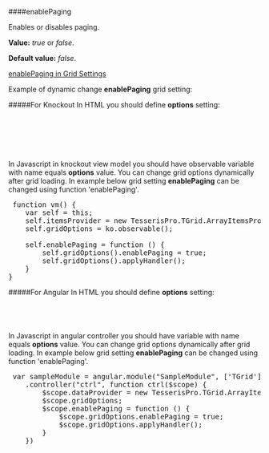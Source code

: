 ﻿####enablePaging

Enables or disables paging. 

**Value:** *true* or *false*.

**Default value:** *false*.

[enablePaging in Grid Settings](#!/GridSettings/enablePaging)

Example of dynamic change **enablePaging** grid setting:

#####For Knockout
In HTML you should define **options** setting:

<pre class="brush: html">
	<div id="test-knockout" data-bind="tgrid: { provider: itemsProvider, options: gridOptions}">
	</div>
</pre>
#####
In Javascript in knockout view model you should have observable variable with name equals **options** value. 
You can change grid options dynamically after grid loading. In example below grid setting **enablePaging**
can be changed using function 'enablePaging'.

<pre class="brush: js">
 function vm() {
    var self = this;
    self.itemsProvider = new TesserisPro.TGrid.ArrayItemsProvider(items);
    self.gridOptions = ko.observable();

    self.enablePaging = function () {
        self.gridOptions().enablePaging = true;
        self.gridOptions().applyHandler();
	}
}
</pre>

#####For Angular
In HTML you should define **options** setting:
<pre class="brush: html">
	<t-grid id="test-angular" provider="dataProvider" options="gridOptions">
	</t-grid>
</pre>
#####
In Javascript in angular controller you should have variable with name equals **options** value. 
You can change grid options dynamically after grid loading. In example below grid setting **enablePaging**
can be changed using function 'enablePaging'.

<pre class="brush:js">
 var sampleModule = angular.module("SampleModule", ['TGrid'])
    .controller("ctrl", function ctrl($scope) {
        $scope.dataProvider = new TesserisPro.TGrid.ArrayItemsProvider(items);
        $scope.gridOptions;
		$scope.enablePaging = function () {
            $scope.gridOptions.enablePaging = true;
            $scope.gridOptions.applyHandler();
		}
	})
</pre>

#####

<script type="text/javascript">
    SyntaxHighlighter.highlight();
</script>